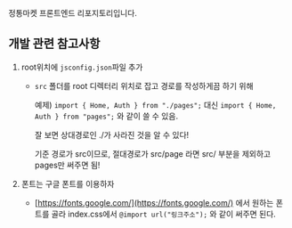정통마켓 프론트엔드 리포지토리입니다.


## 개발 관련 참고사항

1. root위치에 `jsconfig.json`파일 추가
    - `src` 폴더를 root 디렉터리 위치로 잡고 경로를 작성하게끔 하기 위해
        
        예제) `import { Home, Auth } from "./pages";` 대신 `import { Home, Auth } from "pages";` 와 같이 쓸 수 있음.
        
        잘 보면 상대경로인 ./가 사라진 것을 알 수 있다!
        
        기준 경로가 src이므로, 절대경로가 src/page 라면 src/ 부분을 제외하고 pages만 써주면 됨!
        
2. 폰트는 구글 폰트를 이용하자
    - [https://fonts.google.com/](https://fonts.google.com/) 에서 원하는 폰트를 골라 index.css에서 `@import url("링크주소");` 와 같이 써주면 된다.
    